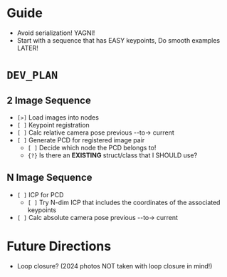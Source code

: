 # Guide
* Avoid serialization! YAGNI!
* Start with a sequence that has EASY keypoints, Do smooth examples LATER!


# `DEV_PLAN`

## 2 Image Sequence
* `[>]` Load images into nodes
* `[ ]` Keypoint registration
* `[ ]` Calc relative camera pose previous --to-> current
* `[ ]` Generate PCD for registered image pair
    - `[ ]` Decide which node the PCD belongs to!
    - `{?}` Is there an **EXISTING** struct/class that I SHOULD use?

## N Image Sequence
* `[ ]` ICP for PCD
    - `[ ]` Try N-dim ICP that includes the coordinates of the associated keypoints
* `[ ]` Calc absolute camera pose previous --to-> current


# Future Directions
* Loop closure? (2024 photos NOT taken with loop closure in mind!)